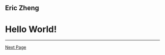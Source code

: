## Eric Zheng
# Hello World!

---
[Next Page](https://erizheng.github.io/cse15l-lab-reports/index2.html)

